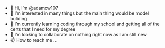 - 👋 Hi, I’m @adamcw107
- 👀 I’m interested in many things but the main thing would be model buliding
- 🌱 I’m currently learning coding through my school and getting all of the certs that I need for my degree
- 💞️ I’m looking to collaborate on nothing right now as I am still new 
- 📫 How to reach me ...

<!---
adamcw107/adamcw107 is a ✨ special ✨ repository because its `README.md` (this file) appears on your GitHub profile.
You can click the Preview link to take a look at your changes.
--->
